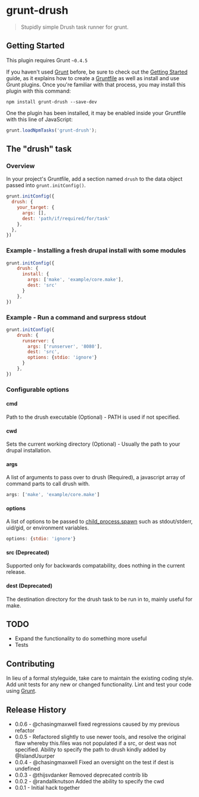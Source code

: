 # grunt-drush

> Stupidly simple Drush task runner for grunt.

## Getting Started
This plugin requires Grunt `~0.4.5`

If you haven't used [Grunt](http://gruntjs.com/) before, be sure to check out the [Getting Started](http://gruntjs.com/getting-started) guide, as it explains how to create a [Gruntfile](http://gruntjs.com/sample-gruntfile) as well as install and use Grunt plugins. Once you're familiar with that process, you may install this plugin with this command:

```shell
npm install grunt-drush --save-dev
```

One the plugin has been installed, it may be enabled inside your Gruntfile with this line of JavaScript:

```js
grunt.loadNpmTasks('grunt-drush');
```

## The "drush" task

### Overview
In your project's Gruntfile, add a section named `drush` to the data object passed into `grunt.initConfig()`.

```js
grunt.initConfig({
  drush: {
    your_target: {
      args: [],
      dest: 'path/if/required/for/task'
    },
  },
})
```

### Example - Installing a fresh drupal install with some modules
```js
grunt.initConfig({
    drush: {
      install: {
        args: ['make', 'example/core.make'],
        dest: 'src'
      }
    },
})
```

### Example - Run a command and surpress stdout
```js
grunt.initConfig({
    drush: {
      runserver: {
        args: ['runserver', '8080'],
        dest: 'src',
        options: {stdio: 'ignore'}
      }
    },
})
```


### Configurable options
#### cmd
Path to the drush executable (Optional) - PATH is used if not specified.

#### cwd
Sets the current working directory (Optional) - Usually the path to your drupal installation.

#### args
A list of arguments to pass over to drush (Required), a javascript array of command parts to call drush with.

```js
args: ['make', 'example/core.make']
```
#### options
A list of options to be passed to [child_process.spawn](https://nodejs.org/api/child_process.html#child_process_child_process_spawn_command_args_options) such as stdout/stderr, uid/gid, or environment variables.

```js
options: {stdio: 'ignore'}
```

#### src (Deprecated)
Supported only for backwards compatability, does nothing in the current release.

#### dest (Deprecated)
The destination directory for the drush task to be run in to, mainly useful for make.

## TODO
* Expand the functionality to do something more useful
* Tests

## Contributing
In lieu of a formal styleguide, take care to maintain the existing coding style. Add unit tests for any new or changed functionality. Lint and test your code using [Grunt](http://gruntjs.com/).

## Release History
* 0.0.6 - @chasingmaxwell fixed regressions caused by my previous refactor
* 0.0.5 - Refactored slightly to use newer tools, and resolve the original flaw whereby this.files was not populated if a src, or dest was not specified. Ability to specify the path to drush kindly added by @IslandUsurper
* 0.0.4 - @chasingmaxwell Fixed an oversight on the test if dest is undefined
* 0.0.3 - @thijsvdanker Removed deprecated contrib lib
* 0.0.2 - @randallknutson Added the ability to specify the cwd
* 0.0.1 - Initial hack together
